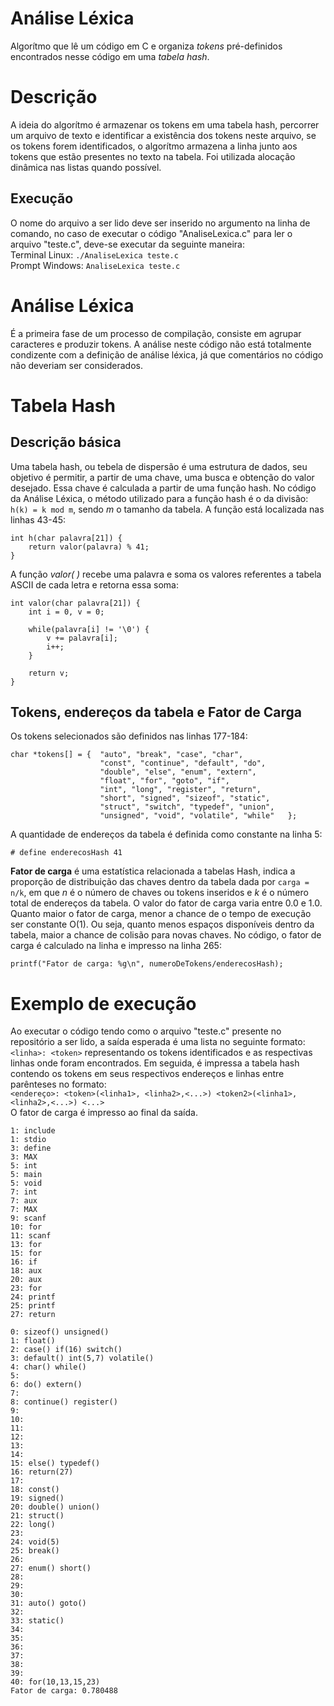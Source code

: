 # Análise Léxica
Algorítmo que lê um código em C e organiza *tokens* pré-definidos encontrados nesse código em uma *tabela hash*.

# Descrição
A ideia do algorítmo é armazenar os tokens em uma tabela hash, percorrer um arquivo de texto e identificar a existência dos tokens neste arquivo, se os tokens forem identificados, o algorítmo armazena a linha junto aos tokens que estão presentes no texto na tabela. Foi utilizada alocação dinâmica nas listas quando possível.

## Execução
O nome do arquivo a ser lido deve ser inserido no argumento na linha de comando, no caso de executar o código "AnaliseLexica.c" para ler o arquivo "teste.c", deve-se executar da seguinte maneira:\
Terminal Linux: ```./AnaliseLexica teste.c```\
Prompt Windows: ```AnaliseLexica teste.c```

# Análise Léxica
É a primeira fase de um processo de compilação, consiste em agrupar caracteres e produzir tokens. A análise neste código não está totalmente condizente com a definição de análise léxica, já que comentários no código não deveriam ser considerados.

# Tabela Hash
## Descrição básica
Uma tabela hash, ou tebela de dispersão é uma estrutura de dados, seu objetivo é permitir, a partir de uma chave, uma busca e obtenção do valor desejado. Essa chave é calculada a partir de uma função hash. No código da Análise Léxica, o método utilizado para a função hash é o da divisão: ```h(k) = k mod m```, sendo *m* o tamanho da tabela. A função está localizada nas linhas 43-45:
```
int h(char palavra[21]) {
	return valor(palavra) % 41;
}
```
A função *valor( )* recebe uma palavra e soma os valores referentes a tabela ASCII de cada letra e retorna essa soma:
```
int valor(char palavra[21]) {
	int i = 0, v = 0;

	while(palavra[i] != '\0') {
		v += palavra[i];
		i++;
	}

	return v;
}
```

## Tokens, endereços da tabela e Fator de Carga
Os tokens selecionados são definidos nas linhas 177-184:
```
char *tokens[] = {  "auto", "break", "case", "char",
                    "const", "continue", "default", "do",
                    "double", "else", "enum", "extern",
                    "float", "for", "goto", "if",
                    "int", "long", "register", "return",
                    "short", "signed", "sizeof", "static",
                    "struct", "switch", "typedef", "union",
                    "unsigned", "void", "volatile", "while"   };
```
A quantidade de endereços da tabela é definida como constante na linha 5:
```
# define enderecosHash 41
```
**Fator de carga** é uma estatística relacionada a tabelas Hash, indica a proporção de distribuição das chaves dentro da tabela dada por ```carga = n/k```, em que *n* é o número de chaves ou tokens inseridos e *k* é o número total de endereços da tabela. O valor do fator de carga varia entre 0.0 e 1.0. Quanto maior o fator de carga, menor a chance de o tempo de execução ser constante O(1). Ou seja, quanto menos espaços disponíveis dentro da tabela, maior a chance de colisão para novas chaves. No código, o fator de carga é calculado na linha e impresso na linha 265:
```
printf("Fator de carga: %g\n", numeroDeTokens/enderecosHash);
```
# Exemplo de execução
Ao executar o código tendo como o arquivo "teste.c" presente no repositório a ser lido, a saída esperada é uma lista no seguinte formato: ```<linha>: <token>``` representando os tokens identificados e as respectivas linhas onde foram encontrados. Em seguida, é impressa a tabela hash contendo os tokens em seus respectivos endereços e linhas entre parênteses no formato:<br/> ```<endereço>: <token>(<linha1>, <linha2>,<...>) <token2>(<linha1>, <linha2>,<...>) <...>```<br/>O fator de carga é impresso ao final da saída.
```
1: include
1: stdio
3: define
3: MAX
5: int
5: main
5: void
7: int
7: aux
7: MAX
9: scanf
10: for
11: scanf
13: for
15: for
16: if
18: aux
20: aux
23: for
24: printf
25: printf
27: return

0: sizeof() unsigned()
1: float()
2: case() if(16) switch()
3: default() int(5,7) volatile()
4: char() while()
5:
6: do() extern()
7:
8: continue() register()
9:
10:
11:
12:
13:
14:
15: else() typedef()
16: return(27)
17:
18: const()
19: signed()
20: double() union()
21: struct()
22: long()
23:
24: void(5)
25: break()
26:
27: enum() short()
28:
29:
30:
31: auto() goto()
32:
33: static()
34:
35:
36:
37:
38:
39:
40: for(10,13,15,23)
Fator de carga: 0.780488
```
